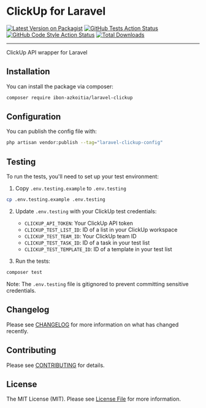 # ClickUp for Laravel

[![Latest Version on Packagist](https://img.shields.io/packagist/v/ibon-azkoitia/laravel-clickup.svg?style=flat-square)](https://packagist.org/packages/ibon-azkoitia/laravel-clickup)
[![GitHub Tests Action Status](https://img.shields.io/github/actions/workflow/status/ibonazkoitia/laravel-clickup/run-tests.yml?branch=main&label=tests&style=flat-square)](https://github.com/ibonazkoitia/laravel-clickup/actions?query=workflow%3Arun-tests+branch%3Amain)
[![GitHub Code Style Action Status](https://img.shields.io/github/actions/workflow/status/ibonazkoitia/laravel-clickup/fix-php-code-style-issues.yml?branch=main&label=code%20style&style=flat-square)](https://github.com/ibonazkoitia/laravel-clickup/actions?query=workflow%3A"Fix+PHP+code+style+issues"+branch%3Amain)
[![Total Downloads](https://img.shields.io/packagist/dt/ibon-azkoitia/laravel-clickup.svg?style=flat-square)](https://packagist.org/packages/ibon-azkoitia/laravel-clickup)

---

ClickUp API wrapper for Laravel

## Installation

You can install the package via composer:

```bash
composer require ibon-azkoitia/laravel-clickup
```

## Configuration

You can publish the config file with:

```bash
php artisan vendor:publish --tag="laravel-clickup-config"
```

## Testing

To run the tests, you'll need to set up your test environment:

1. Copy `.env.testing.example` to `.env.testing`

```bash
cp .env.testing.example .env.testing
```

2. Update `.env.testing` with your ClickUp test credentials:
   - `CLICKUP_API_TOKEN`: Your ClickUp API token
   - `CLICKUP_TEST_LIST_ID`: ID of a list in your ClickUp workspace
   - `CLICKUP_TEST_TEAM_ID`: Your ClickUp team ID
   - `CLICKUP_TEST_TASK_ID`: ID of a task in your test list
   - `CLICKUP_TEST_TEMPLATE_ID`: ID of a template in your test list

3. Run the tests:

```bash
composer test
```

Note: The `.env.testing` file is gitignored to prevent committing sensitive credentials.

## Changelog

Please see [CHANGELOG](CHANGELOG.md) for more information on what has changed recently.

## Contributing

Please see [CONTRIBUTING](.github/CONTRIBUTING.md) for details.

## License

The MIT License (MIT). Please see [License File](LICENSE.md) for more information.